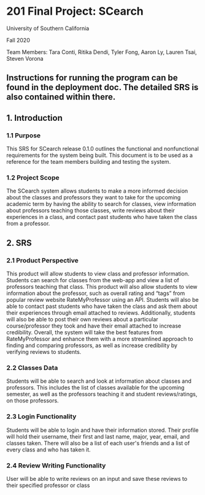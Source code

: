 # 201 Final Project: SCearch
University of Southern California

Fall 2020

Team Members:
Tara Conti, Ritika Dendi, Tyler Fong, Aaron Ly, Lauren Tsai, Steven Vorona

## Instructions for running the program can be found in the deployment doc. The detailed SRS is also contained within there.

## 1. Introduction
### 1.1 Purpose
This SRS for SCearch release 0.1.0 outlines the functional and nonfunctional requirements for the system being built. This document is to be used as a reference for the team members building and testing the system.

### 1.2 Project Scope
The SCearch system allows students to make a more informed decision about the classes and professors they want to take for the upcoming academic term by having the ability to search for classes, view information about professors teaching those classes, write reviews about their experiences in a class, and contact past students who have taken the class from a professor.

## 2. SRS
### 2.1 Product Perspective 
This product will allow students to view class and professor information. Students can search for classes from the web-app and view a list of professors teaching that class. This product will also allow students to view information about the professor, such as overall rating and “tags” from popular review website RateMyProfessor using an API. Students will also be able to contact past students who have taken the class and ask them about their experiences through email attached to reviews. Additionally, students will also be able to post their own reviews about a particular course/professor they took and have their email attached to increase credibility. Overall, the system will take the best features from RateMyProfessor and enhance them with a more streamlined approach to finding and comparing professors, as well as increase credibility by verifying reviews to students.

### 2.2 Classes Data
Students will be able to search and look at information about classes and professors. This includes the list of classes available for the upcoming semester, as well as the professors teaching it and student reviews/ratings, on those professors.

### 2.3 Login Functionality
Students will be able to login and have their information stored. Their profile will hold their username, their first and last name, major, year, email, and classes taken. There will also be a list of each user's friends and a list of every class and who has taken it.

### 2.4 Review Writing Functionality
User will be able to write reviews on an input and save these reviews to their specified professor or class
